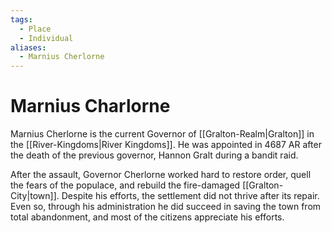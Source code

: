 ```yaml
---
tags:
  - Place
  - Individual
aliases:
  - Marnius Cherlorne
---
```

# Marnius Charlorne
Marnius Cherlorne is the current Governor of [[Gralton-Realm|Gralton]] in the [[River-Kingdoms|River Kingdoms]]. He was appointed in 4687 AR after the death of the previous governor, Hannon Gralt during a bandit raid.

After the assault, Governor Cherlorne worked hard to restore order, quell the fears of the populace, and rebuild the fire-damaged [[Gralton-City|town]]. Despite his efforts, the settlement did not thrive after its repair. Even so, through his administration he did succeed in saving the town from total abandonment, and most of the citizens appreciate his efforts.